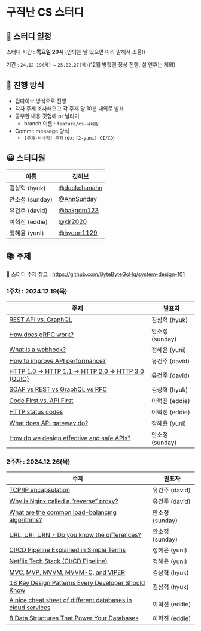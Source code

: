 # 구직난 CS 스터디

## 📅 스터디 일정

스터디 시간 : **목요일 20시** (안되는 날 있으면 미리 말해서 조율!)

기간  : `24.12.19(목)` ~ `25.02.27(목)`(12월 방학엔 정상 진행, 설 연휴는 제외)


## 🚀 진행 방식

- 딥다이브 방식으로 진행
- 각자 주제 조사해오고 각 주제 당 10분 내외로 발표
- 공부한 내용 깃헙에 pr 날리기
    - branch 이름 : `feature/cs-닉네임`
- Commit message 양식
    - `[주차-닉네임] 주제` (ex: `[2-yuni] CI/CD`)

## 😀 스터디원
| **이름** | 깃허브 |
| --- | --- |
| 김상혁 (hyuk) | [@duckchanahn](https://github.com/duckchanahn) |
| 안소정 (sunday) | [@AhnSunday](https://github.com/AhnSunday) |
| 유건주 (david) | [@bakgom123](https://github.com/bakgom123) |
| 이혁진 (eddie) | [@kjr2020](https://github.com/kjr2020) |
| 정혜윤 (yuni) | [@hyoon1129](https://github.com/hyoon1129) |


## 📚 주제 
🔗 스터디 주제 참고 : https://github.com/ByteByteGoHq/system-design-101

### **1주차** : 2024.12.19(목)
| **주제** | **발표자** |
| --- | --- |
| [REST API vs. GraphQL](https://github.com/9-Geek-NaN/CS-Study/blob/main/Communication-protocols/SOAP%20vs%20REST%20vs%20GraphQL%20vs%20RPC.md) | 김상혁 (hyuk) |
| [How does gRPC work?](https://github.com/9-Geek-NaN/CS-Study/blob/main/Communication-protocols/How%20does%20gRPC%20work%3F.md) | 안소정 (sunday) |
| [What is a webhook?](https://github.com/9-Geek-NaN/CS-Study/blob/main/Communication-protocols/What%20is%20a%20webhook%3F.md) | 정혜윤 (yuni) |
| [How to improve API performance?](https://github.com/9-Geek-NaN/CS-Study/blob/main/Communication-protocols/How%20to%20improve%20API%20performance%3F.md) | 유건주 (david) |
| [HTTP 1.0 -> HTTP 1.1 -> HTTP 2.0 -> HTTP 3.0 (QUIC)](https://github.com/9-Geek-NaN/CS-Study/blob/main/Communication-protocols/HTTP%201%200%20-%20HTTP%201%201%20-%20HTTP%202%200%20-%20HTTP%203%200%20(QUIC).md) | 유건주 (david) |
| [SOAP vs REST vs GraphQL vs RPC](https://github.com/9-Geek-NaN/CS-Study/blob/main/Communication-protocols/SOAP%20vs%20REST%20vs%20GraphQL%20vs%20RPC.md) | 김상혁 (hyuk) |
| [Code First vs. API First](https://github.com/9-Geek-NaN/CS-Study/blob/main/Communication-protocols/Code%20First%20vs.%20API%20First.md) | 이혁진 (eddie) |
| [HTTP status codes](https://github.com/9-Geek-NaN/CS-Study/blob/main/Communication-protocols/Http%20status%20codes.md) | 이혁진 (eddie) |
| [What does API gateway do?](https://github.com/9-Geek-NaN/CS-Study/blob/main/Communication-protocols/What%20does%20API%20gateway%20do%3F.md) | 정혜윤 (yuni) |
| [How do we design effective and safe APIs?](https://github.com/9-Geek-NaN/CS-Study/blob/main/Communication-protocols/How%20do%20we%20design%20effective%20and%20safe%20APIs%3F.md) | 안소정 (sunday) |

### **2주차** : 2024.12.26(목)
| **주제** | **발표자** |
| --- | --- |
| [TCP/IP encapsulation](https://github.com/9-Geek-NaN/CS-Study/blob/main/Communication-protocols/TCP%20IP%20encapsulation.md) | 유건주 (david) |
| [Why is Nginx called a “reverse” proxy?](https://github.com/9-Geek-NaN/CS-Study/blob/main/Communication-protocols/Why%20is%20Nginx%20called%20a%20%E2%80%9Creverse%E2%80%9D%20proxy.md) | 유건주 (david) |
| [What are the common load-balancing algorithms?](https://github.com/9-Geek-NaN/CS-Study/blob/main/Communication-protocols/What%20are%20the%20common%20load-balancing%20algorithms%3F.md) | 안소정 (sunday) |
| [URL, URI, URN - Do you know the differences?](https://github.com/9-Geek-NaN/CS-Study/blob/main/Communication-protocols/URL%2C%20URI%2C%20URN%20-%20Do%20you%20know%20the%20differences%3F.md) | 안소정 (sunday) |
| [CI/CD Pipeline Explained in Simple Terms](https://github.com/9-Geek-NaN/CS-Study/blob/main/CICD/CICD%20Pipeline%20Explained%20in%20Simple%20Terms.md) | 정혜윤 (yuni) |
| [Netflix Tech Stack (CI/CD Pipeline)](https://github.com/9-Geek-NaN/CS-Study/blob/main/CICD/Netflix%20Tech%20Stack%20(CICD%20Pipeline).md) | 정혜윤 (yuni) |
| [MVC, MVP, MVVM, MVVM-C, and VIPER](https://github.com/9-Geek-NaN/CS-Study/blob/main/Architecture-patterns/MVC_MVP_MVVM_MVVM-C_and_VIPER.md) | 김상혁 (hyuk) |
| [18 Key Design Patterns Every Developer Should Know](https://github.com/9-Geek-NaN/CS-Study/blob/main/Architecture-patterns/18_Key_Design_Patterns.md) | 김상혁 (hyuk) |
| [A nice cheat sheet of different databases in cloud services](https://github.com/9-Geek-NaN/CS-Study/blob/main/Database/A%20nice%20cheat%20sheet%20of%20different%20databases%20in%20cloud%20services.md) | 이혁진 (eddie) |
| [8 Data Structures That Power Your Databases](https://github.com/9-Geek-NaN/CS-Study/blob/main/Database/8%20Data%20Structures%20That%20Power%20Your%20Databases.md) | 이혁진 (eddie) |
